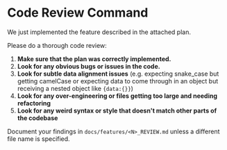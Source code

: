 # Code Review Command

We just implemented the feature described in the attached plan.

Please do a thorough code review:

1. **Make sure that the plan was correctly implemented.**
2. **Look for any obvious bugs or issues in the code.**
3. **Look for subtle data alignment issues** (e.g. expecting snake_case but getting camelCase or expecting data to come through in an object but receiving a nested object like `{data:{}}`)
4. **Look for any over-engineering or files getting too large and needing refactoring**
5. **Look for any weird syntax or style that doesn't match other parts of the codebase**

Document your findings in `docs/features/<N>_REVIEW.md` unless a different file name is specified.